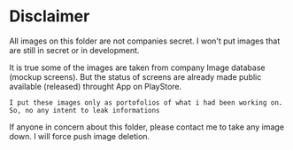 # Disclaimer

All images on this folder are not companies secret. I won't put images that are still in secret or in development.

It is true some of the images are taken from company Image database (mockup screens). But the status of screens are already made public available (released) throught App on PlayStore.

```
I put these images only as portofolios of what i had been working on. So, no any intent to leak informations
```

If anyone in concern about this folder, please contact me to take any image down. I will force push image deletion. 